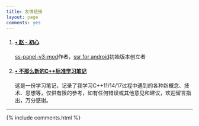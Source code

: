 ```yaml
---
title: 友情链接
layout: page
comments: yes
---
```

<div class="main-post-list">
  <ol class="post-list">
    <li>
      <h4 class="post-list__post-title post-title"><a href="http://www.zhaoj.in" title="赵 - 初心: http://www.zhaoj.in" target="_blank"> &#8226; 赵 - 初心</a></h4>
      <p class="excerpt"><a href="https://github.com/glzjin/ss-panel-v3-mod" target="_blank">ss-panel-v3-mod</a>作者，<a href="https://github.com/glzjin/shadowsocksr-android" target="_blank">ssr for android</a>初始版本创立者</p>
    </li>
    <li>
      <h4 class="post-list__post-title post-title"><a href="https://cxxstd.minidump.info" title="不那么新的C++标准学习笔记" target="_blank"> &#8226; 不那么新的C++标准学习笔记</a></h4>
      <p class="excerpt">这是一份学习笔记，记录了我学习C++11/14/17过程中遇到的各种新概念、技术、思想等，仅供有限的参考，如有任何错误或其他意见和建议，欢迎留言指出，万分感谢。</p>
    </li>
  </ol>  

<hr class="post-list__divider" />

</div>


{% include comments.html %}